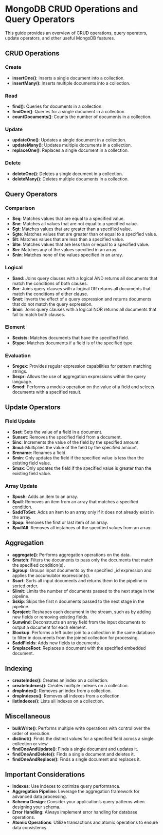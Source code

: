 # MongoDB CRUD Operations and Query Operators

This guide provides an overview of CRUD operations, query operators, update operators, and other useful MongoDB features.

## CRUD Operations

### Create
- **insertOne()**: Inserts a single document into a collection.
- **insertMany()**: Inserts multiple documents into a collection.

### Read
- **find()**: Queries for documents in a collection.
- **findOne()**: Queries for a single document in a collection.
- **countDocuments()**: Counts the number of documents in a collection.

### Update
- **updateOne()**: Updates a single document in a collection.
- **updateMany()**: Updates multiple documents in a collection.
- **replaceOne()**: Replaces a single document in a collection.

### Delete
- **deleteOne()**: Deletes a single document in a collection.
- **deleteMany()**: Deletes multiple documents in a collection.

## Query Operators

### Comparison
- **$eq**: Matches values that are equal to a specified value.
- **$ne**: Matches all values that are not equal to a specified value.
- **$gt**: Matches values that are greater than a specified value.
- **$gte**: Matches values that are greater than or equal to a specified value.
- **$lt**: Matches values that are less than a specified value.
- **$lte**: Matches values that are less than or equal to a specified value.
- **$in**: Matches any of the values specified in an array.
- **$nin**: Matches none of the values specified in an array.

### Logical
- **$and**: Joins query clauses with a logical AND returns all documents that match the conditions of both clauses.
- **$or**: Joins query clauses with a logical OR returns all documents that match the conditions of either clause.
- **$not**: Inverts the effect of a query expression and returns documents that do not match the query expression.
- **$nor**: Joins query clauses with a logical NOR returns all documents that fail to match both clauses.

### Element
- **$exists**: Matches documents that have the specified field.
- **$type**: Matches documents if a field is of the specified type.

### Evaluation
- **$regex**: Provides regular expression capabilities for pattern matching strings.
- **$expr**: Allows the use of aggregation expressions within the query language.
- **$mod**: Performs a modulo operation on the value of a field and selects documents with a specified result.

## Update Operators

### Field Update
- **$set**: Sets the value of a field in a document.
- **$unset**: Removes the specified field from a document.
- **$inc**: Increments the value of the field by the specified amount.
- **$mul**: Multiplies the value of the field by the specified amount.
- **$rename**: Renames a field.
- **$min**: Only updates the field if the specified value is less than the existing field value.
- **$max**: Only updates the field if the specified value is greater than the existing field value.

### Array Update
- **$push**: Adds an item to an array.
- **$pull**: Removes an item from an array that matches a specified condition.
- **$addToSet**: Adds an item to an array only if it does not already exist in the array.
- **$pop**: Removes the first or last item of an array.
- **$pullAll**: Removes all instances of the specified values from an array.

## Aggregation

- **aggregate()**: Performs aggregation operations on the data.
- **$match**: Filters the documents to pass only the documents that match the specified condition(s).
- **$group**: Groups input documents by the specified _id expression and applies the accumulator expression(s).
- **$sort**: Sorts all input documents and returns them to the pipeline in sorted order.
- **$limit**: Limits the number of documents passed to the next stage in the pipeline.
- **$skip**: Skips the first n documents passed to the next stage in the pipeline.
- **$project**: Reshapes each document in the stream, such as by adding new fields or removing existing fields.
- **$unwind**: Deconstructs an array field from the input documents to output a document for each element.
- **$lookup**: Performs a left outer join to a collection in the same database to filter in documents from the joined collection for processing.
- **$addFields**: Adds new fields to documents.
- **$replaceRoot**: Replaces a document with the specified embedded document.

## Indexing

- **createIndex()**: Creates an index on a collection.
- **createIndexes()**: Creates multiple indexes on a collection.
- **dropIndex()**: Removes an index from a collection.
- **dropIndexes()**: Removes all indexes from a collection.
- **listIndexes()**: Lists all indexes on a collection.

## Miscellaneous

- **bulkWrite()**: Performs multiple write operations with control over the order of execution.
- **distinct()**: Finds the distinct values for a specified field across a single collection or view.
- **findOneAndUpdate()**: Finds a single document and updates it.
- **findOneAndDelete()**: Finds a single document and deletes it.
- **findOneAndReplace()**: Finds a single document and replaces it.

## Important Considerations

- **Indexes**: Use indexes to optimize query performance.
- **Aggregation Pipeline**: Leverage the aggregation framework for advanced data processing.
- **Schema Design**: Consider your application’s query patterns when designing your schema.
- **Error Handling**: Always implement error handling for database operations.
- **Atomic Operations**: Utilize transactions and atomic operations to ensure data consistency.




